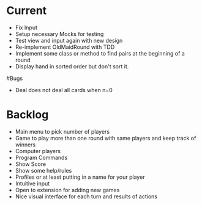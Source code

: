 # Current

* Fix Input
* Setup necessary Mocks for testing
* Test view and input again with new design
* Re-implement OldMaidRound with TDD
* Implement some class or method to find pairs at the beginning of a round
* Display hand in sorted order but don't sort it.

#Bugs

* Deal does not deal all cards when n=0

# Backlog

* Main menu to pick number of players
* Game to play more than one round with same players and keep track of winners
* Computer players
* Program Commands
* Show Score
* Show some help/rules
* Profiles or at least putting in a name for your player
* Intuitive input
* Open to extension for adding new games
* Nice visual interface for each turn and results of actions
